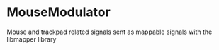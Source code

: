 # MouseModulator
 Mouse and trackpad related signals sent as mappable signals with the libmapper library
